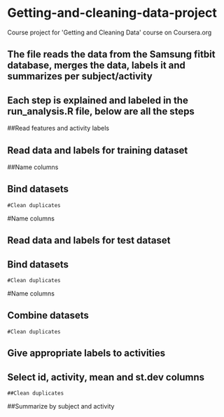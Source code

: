 # Getting-and-cleaning-data-project
Course project for 'Getting and Cleaning Data' course on Coursera.org

## The file reads the data from the Samsung fitbit database, merges the data, labels it and summarizes per subject/activity

## Each step is explained and labeled in the run_analysis.R file, below are all the steps


##Read features and activity labels
  ## Read data and labels for training dataset
  ##Name columns

## Bind datasets
	#Clean duplicates
  #Name columns

## Read data and labels for test dataset

## Bind datasets
	#Clean duplicates
  #Name columns

## Combine datasets
	#Clean duplicates

## Give appropriate labels to activities  

## Select id, activity, mean and st.dev columns
	##Clean duplicates

##Summarize by subject and activity


